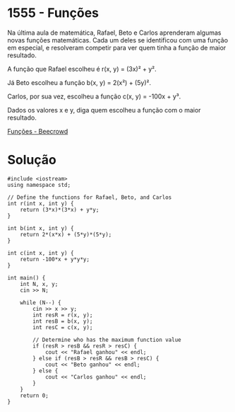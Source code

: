 # 1555 - Funções

Na última aula de matemática, Rafael, Beto e Carlos aprenderam algumas novas funções matemáticas. Cada um deles se identificou com uma função em especial, e resolveram competir para ver quem tinha a função de maior resultado.

A função que Rafael escolheu é r(x, y) = (3x)² + y².

Já Beto escolheu a função b(x, y) = 2(x²) + (5y)².

Carlos, por sua vez, escolheu a função c(x, y) = -100x + y³.

Dados os valores x e y, diga quem escolheu a função com o maior resultado.

[Funções - Beecrowd](https://judge.beecrowd.com/pt/problems/view/1555)

# Solução

```
#include <iostream>
using namespace std;

// Define the functions for Rafael, Beto, and Carlos
int r(int x, int y) {
    return (3*x)*(3*x) + y*y;
}

int b(int x, int y) {
    return 2*(x*x) + (5*y)*(5*y);
}

int c(int x, int y) {
    return -100*x + y*y*y;
}

int main() {
    int N, x, y;
    cin >> N;

    while (N--) {
        cin >> x >> y;
        int resR = r(x, y);
        int resB = b(x, y);
        int resC = c(x, y);

        // Determine who has the maximum function value
        if (resR > resB && resR > resC) {
            cout << "Rafael ganhou" << endl;
        } else if (resB > resR && resB > resC) {
            cout << "Beto ganhou" << endl;
        } else {
            cout << "Carlos ganhou" << endl;
        }
    }
    return 0;
}
```